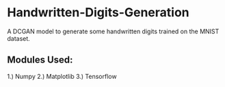 # Handwritten-Digits-Generation
A DCGAN model to generate some handwritten digits trained on the MNIST dataset.

## Modules Used:
1.) Numpy
2.) Matplotlib
3.) Tensorflow

